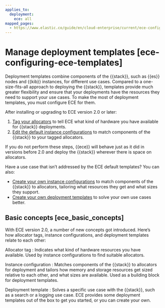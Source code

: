 ```yaml
---
applies_to:
  deployment:
    ece: all
mapped_pages:
  - https://www.elastic.co/guide/en/cloud-enterprise/current/ece-configuring-ece-templates.html
---
```


# Manage deployment templates [ece-configuring-ece-templates]

Deployment templates combine components of the {{stack}}, such as {{es}} nodes and {{kib}} instances, for different use cases. Compared to a one-size-fits-all approach to deploying the {{stack}}, templates provide much greater flexibility and ensure that your deployments have the resources they need to support your use cases. To make the most of deployment templates, you must configure ECE for them.

After installing or upgrading to ECE version 2.0 or later:

1. [Tag your allocators](ece-configuring-ece-tag-allocators.md) to tell ECE what kind of hardware you have available for {{stack}} deployments.
2. [Edit the default instance configurations](ece-configuring-ece-instance-configurations-edit.md) to match components of the {{stack}} to your tagged allocators.

If you do not perform these steps, {{ece}} will behave just as it did in versions before 2.0 and deploy the {{stack}} wherever there is space on allocators.

Have a use case that isn’t addressed by the ECE default templates? You can also:

* [Create your own instance configurations](ece-configuring-ece-instance-configurations-create.md) to match components of the {{stack}} to allocators, tailoring what resources they get and what sizes they support.
* [Create your own deployment templates](ece-configuring-ece-create-templates.md) to solve your own use cases better.


## Basic concepts [ece_basic_concepts] 

With ECE version 2.0, a number of new concepts got introduced. Here’s how allocator tags, instance configurations, and deployment templates relate to each other:

Allocator tag
:   Indicates what kind of hardware resources you have available. Used by instance configurations to find suitable allocators.

Instance configuration
:   Matches components of the {{stack}} to allocators for deployment and tailors how memory and storage resources get sized relative to each other, and what sizes are available. Used as a building block for deployment templates.

Deployment template
:   Solves a specific use case with the {{stack}}, such as a search or a logging use case. ECE provides some deployment templates out of the box to get you started, or you can create your own.











